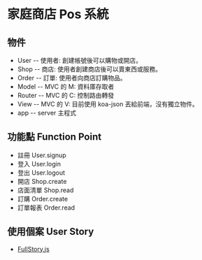 # 家庭商店 Pos 系統

## 物件

* User -- 使用者: 創建帳號後可以購物或開店。
* Shop -- 商店: 使用者創建商店後可以賣東西或服務。
* Order -- 訂單: 使用者向商店訂購物品。
* Model -- MVC 的 M: 資料庫存取者
* Router -- MVC 的 C: 控制路由轉發
* View -- MVC 的 V: 目前使用 koa-json 丟給前端，沒有獨立物件。
* app -- server 主程式

## 功能點 Function Point

* 註冊 User.signup
* 登入 User.login
* 登出 User.logout
* 開店 Shop.create
* 店面清單 Shop.read
* 訂購 Order.create
* 訂單報表 Order.read

## 使用個案 User Story

* [FullStory.js](test/server/FullStory.js)
